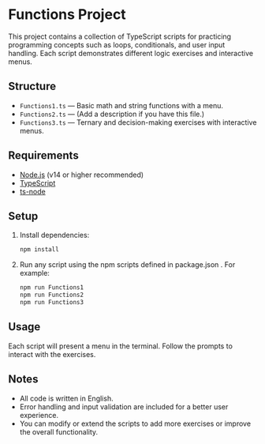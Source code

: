 # Functions Project

This project contains a collection of TypeScript scripts for practicing programming concepts such as loops, conditionals, and user input handling. Each script demonstrates different logic exercises and interactive menus.

## Structure

- `Functions1.ts` — Basic math and string functions with a menu.
- `Functions2.ts` — (Add a description if you have this file.)
- `Functions3.ts` — Ternary and decision-making exercises with interactive menus.

## Requirements

- [Node.js](https://nodejs.org/) (v14 or higher recommended)
- [TypeScript](https://www.typescriptlang.org/)
- [ts-node](https://typestrong.org/ts-node/)

## Setup

1. Install dependencies:

   ```bash
   npm install
   ```
2. Run any script using the npm scripts defined in package.json . For example:

   ```bash
   npm run Functions1
   npm run Functions2
   npm run Functions3
   ``` 

## Usage 
Each script will present a menu in the terminal. Follow the prompts to interact with the exercises.

## Notes 

- All code is written in English.
- Error handling and input validation are included for a better user experience.
- You can modify or extend the scripts to add more exercises or improve the overall functionality.
